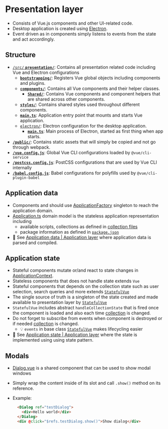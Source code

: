 # Presentation layer

- Consists of Vue.js components and other UI-related code.
- Desktop application is created using [Electron](https://www.electronjs.org/).
- Event driven as in components simply listens to events from the state and act accordingly.

## Structure

- [`/src/` **`presentation/`**](./../src/presentation/): Contains all presentation related code including Vue and Electron configurations
  - [**`bootstrapping/`**](./../src/presentation/bootstrapping/): Registers Vue global objects including components and plugins.
  - [**`components/`**](./../src/presentation/components/): Contains all Vue components and their helper classes.
    - [**`Shared/`**](./../src/presentation/components/Shared): Contains Vue components and component helpers that are shared across other components.
  - [**`styles/`**](./../src/presentation/styles/): Contains shared styles used throughout different components.
  - [**`main.ts`**](./../src/presentation/main.ts): Application entry point that mounts and starts Vue application.
  - [`electron/`](./../src/presentation/electron/): Electron configuration for the desktop application.
    - [**`main.ts`**](./../src/presentation/main.ts): Main process of Electron, started as first thing when app starts.
- [**`/public/`**](./../public/): Contains static assets that will simply be copied and not go through webpack.
- [**`/vue.config.js`**](./../vue.config.js): Global Vue CLI configurations loaded by `@vue/cli-service`
- [**`/postcss.config.js`**](./../postcss.config.js): PostCSS configurations that are used by Vue CLI internally
- [**`/babel.config.js`**](./../babel.config.js): Babel configurations for polyfills used by `@vue/cli-plugin-babel`

## Application data

- Components and should use [ApplicationFactory](./../src/application/ApplicationFactory.ts) singleton to reach the application domain.
- [Application.ts](../src/domain/Application.ts) domain model is the stateless application representation including
  - available scripts, collections as defined in [collection files](./collection-files.md)
  - package information as defined in [`package.json`](./../package.json)
- 📖 See [Application data | Application layer](./presentation.md#application-data) where application data is parsed and compiled.

## Application state

- Stateful components mutate or/and react to state changes in [ApplicationContext](./../src/application/Context/ApplicationContext.ts).
- Stateless components that does not handle state extends `Vue`
- Stateful components that depends on the collection state such as user selection, search queries and more extends [`StatefulVue`](./../src/presentation/components/Shared/StatefulVue.ts)
- The single source of truth is a singleton of the state created and made available to presentation layer by [`StatefulVue`](./../src/presentation/components/Shared/StatefulVue.ts)
- `StatefulVue` includes abstract `handleCollectionState` that is fired once the component is loaded and also each time [collection](./collection-files.md) is changed.
- Do not forget to subscribe from events when component is destroyed or if needed [collection](./collection-files.md) is changed.
  - 💡 `events` in base class [`StatefulVue`](./../src/presentation/components/Shared/StatefulVue.ts) makes lifecycling easier
- 📖 See [Application state | Application layer](./presentation.md#application-state) where the state is implemented using using state pattern.

## Modals

- [Dialog.vue](./../src/presentation/components/Shared/Dialog.vue) is a shared component that can be used to show modal windows
- Simply wrap the content inside of its slot and call `.show()` method on its reference.
- Example:

  ```html
    <Dialog ref="testDialog">
      <div>Hello world</div>
    </Dialog>
    <div @click="$refs.testDialog.show()">Show dialog</div>
  ```
